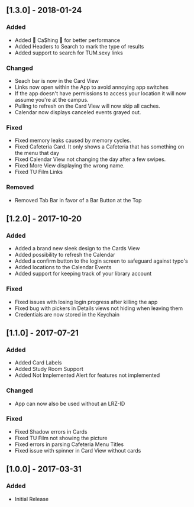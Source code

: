 ## [1.3.0] - 2018-01-24
### Added
- Added 💸 Ca$hing 💸 for better performance
- Added Headers to Search to mark the type of results
- Added support to search for TUM.sexy links

### Changed
- Seach bar is now in the Card View
- Links now open within the App to avoid annoying app switches
- If the app doesn't have permissions to access your location it will now assume you're at the campus.
- Pulling to refresh on the Card View will now skip all caches.
- Calendar now displays canceled events grayed out.

### Fixed
- Fixed memory leaks caused by memory cycles.
- Fixed Cafeteria Card. It only shows a Cafeteria that has something on the menu that day
- Fixed Calendar View not changing the day after a few swipes.
- Fixed More View displaying the wrong name.
- Fixed TU Film Links

### Removed
- Removed Tab Bar in favor of a Bar Button at the Top


## [1.2.0] - 2017-10-20
### Added
- Added a brand new sleek design to the Cards View
- Added possibility to refresh the Calendar
- Added a confirm button to the login screen to safeguard against typo's
- Added locations to the Calendar Events
- Added support for keeping track of your library account

### Fixed
- Fixed issues with losing login progress after killing the app
- Fixed bug with pickers in Details views not hiding when leaving them
- Credentials are now stored in the Keychain

## [1.1.0] - 2017-07-21
### Added
- Added Card Labels
- Added Study Room Support
- Added Not Implemented Alert for features not implemented

### Changed
- App can now also be used without an LRZ-ID

### Fixed
- Fixed Shadow errors in Cards
- Fixed TU Film not showing the picture
- Fixed errors in parsing Cafeteria Menu Titles
- Fixed issue with spinner in Card View without cards

## [1.0.0] - 2017-03-31
### Added
- Initial Release
